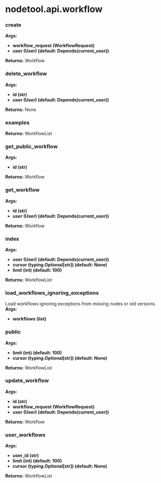 # nodetool.api.workflow

### create

**Args:**
- **workflow_request (WorkflowRequest)**
- **user (User) (default: Depends(current_user))**

**Returns:** Workflow

### delete_workflow

**Args:**
- **id (str)**
- **user (User) (default: Depends(current_user))**

**Returns:** None

### examples

**Returns:** WorkflowList

### get_public_workflow

**Args:**
- **id (str)**

**Returns:** Workflow

### get_workflow

**Args:**
- **id (str)**
- **user (User) (default: Depends(current_user))**

**Returns:** Workflow

### index

**Args:**
- **user (User) (default: Depends(current_user))**
- **cursor (typing.Optional[str]) (default: None)**
- **limit (int) (default: 100)**

**Returns:** WorkflowList

### load_workflows_ignoring_exceptions

Load workflows ignoring exceptions from missing nodes or old versions.
**Args:**
- **workflows (list)**

### public

**Args:**
- **limit (int) (default: 100)**
- **cursor (typing.Optional[str]) (default: None)**

**Returns:** WorkflowList

### update_workflow

**Args:**
- **id (str)**
- **workflow_request (WorkflowRequest)**
- **user (User) (default: Depends(current_user))**

**Returns:** Workflow

### user_workflows

**Args:**
- **user_id (str)**
- **limit (int) (default: 100)**
- **cursor (typing.Optional[str]) (default: None)**

**Returns:** WorkflowList


